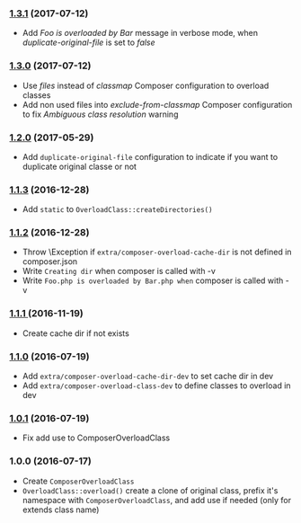 ### [1.3.1](../../compare/1.3.0...1.3.1) (2017-07-12)

- Add _Foo is overloaded by Bar_ message in verbose mode, when _duplicate-original-file_ is set to _false_

### [1.3.0](../../compare/1.2.0...1.3.0) (2017-07-12)

- Use _files_ instead of _classmap_ Composer configuration to overload classes
- Add non used files into _exclude-from-classmap_ Composer configuration to fix _Ambiguous class resolution_ warning

### [1.2.0](../../compare/1.1.3...1.2.0) (2017-05-29)

- Add ```duplicate-original-file``` configuration to indicate if you want to duplicate original classe or not

### [1.1.3](../../compare/1.1.2...1.1.3) (2016-12-28)

- Add ```static``` to ```OverloadClass::createDirectories()```

### [1.1.2](../../compare/1.1.1...1.1.2) (2016-12-28)

- Throw \Exception if ```extra/composer-overload-cache-dir``` is not defined in composer.json
- Write ```Creating dir``` when composer is called with -v
- Write ```Foo.php is overloaded by Bar.php when``` composer is called with -v

### [1.1.1 ](../../compare/1.1.0...1.1.1) (2016-11-19)

- Create cache dir if not exists

### [1.1.0](../../compare/1.0.1...1.1.0) (2016-07-19)

- Add ```extra/composer-overload-cache-dir-dev``` to set cache dir in dev
- Add ```extra/composer-overload-class-dev``` to define classes to overload in dev

### [1.0.1](../../compare/1.0.0...1.0.1) (2016-07-19)

- Fix add use to ComposerOverloadClass

### 1.0.0 (2016-07-17)

- Create ```ComposerOverloadClass```
- ```OverloadClass::overload()``` create a clone of original class, prefix it's namespace with ```ComposerOverloadClass```, and add use if needed (only for extends class name)
